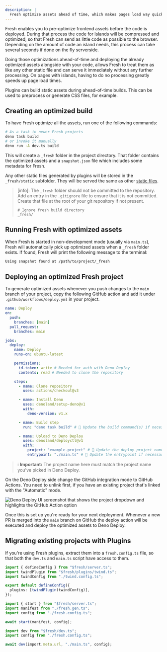 ```yaml
---
description: |
  Fresh optimize assets ahead of time, which makes pages load way quicker.
---
```


Fresh enables you to pre-optimize frontend assets before the code is deployed.
During that process the code for Islands will be compressed and optimized, so
that Fresh can send as little code as possible to the browser. Depending on the
amount of code an island needs, this process can take several seconds if done on
the fly serverside.

Doing those optimizations ahead-of-time and deploying the already optimized
assets alongside with your code, allows Fresh to treat them as like any other
static file and can serve it immediately without any further processing. On
pages with islands, having to do no processing greatly speeds up page load
times.

Plugins can build static assets during ahead-of-time builds. This can be used to
preprocess or generate CSS files, for example.

## Creating an optimized build

To have Fresh optimize all the assets, run one of the following commands:

```sh
# As a task in newer Fresh projects
deno task build
# or invoke it manually
deno run -A dev.ts build
```

This will create a `_fresh` folder in the project directory. That folder
contains the optimized assets and a `snapshot.json` file which includes some
metadata for Fresh.

Any other static files generated by plugins will be stored in the
`_fresh/static` subfolder. They will be served the same as other
[static files](/docs/concepts/static-files.md).

> [info]: The `_fresh` folder should not be committed to the repository. Add an
> entry in the `.gitignore` file to ensure that it is not committed. Create that
> file at the root of your git repository if not present.
>
> ```gitignore .gitignore
> # Ignore fresh build directory
> _fresh/
> ```

## Running Fresh with optimized assets

When Fresh is started in non-development mode (usually via `main.ts`), Fresh
will automatically pick up optimized assets when a `_fresh` folder exists. If
found, Fresh will print the following message to the terminal:

```sh Terminal output
Using snapshot found at /path/to/project/_fresh
```

## Deploying an optimized Fresh project

To generate optimized assets whenever you push changes to the `main` branch of
your project, copy the following GitHub action and add it under
`.github/workflows/deploy.yml` in your project.

```yml .github/workflows/deploy.yml
name: Deploy
on:
  push:
    branches: [main]
  pull_request:
    branches: main

jobs:
  deploy:
    name: Deploy
    runs-on: ubuntu-latest

    permissions:
      id-token: write # Needed for auth with Deno Deploy
      contents: read # Needed to clone the repository

    steps:
      - name: Clone repository
        uses: actions/checkout@v3

      - name: Install Deno
        uses: denoland/setup-deno@v1
        with:
          deno-version: v1.x

      - name: Build step
        run: "deno task build" # 📝 Update the build command(s) if necessary

      - name: Upload to Deno Deploy
        uses: denoland/deployctl@v1
        with:
          project: "example-project" # 📝 Update the deploy project name if necessary
          entrypoint: "./main.ts" # 📝 Update the entrypoint if necessary
```

> ℹ️ **Important:** The project name here must match the project name you've
> picked in Deno Deploy.

On the Deno Deploy side change the GitHub integration mode to GitHub Actions.
You need to unlink first, if you have an existing project that's linked with the
"Automatic" mode.

![Deno Deploy UI screenshot that shows the project dropdown and highlights the GitHub Action option](/docs/deno-deploy-gh-action.jpg)

Once this is set up you're ready for your next deployment. Whenever a new PR is
merged into the `main` branch on GitHub the deploy action will be executed and
deploy the optimized assets to Deno Deploy.

## Migrating existing projects with Plugins

If you're using Fresh plugins, extract them into a `fresh.config.ts` file, so
that both the `dev.ts` and `main.ts` script have access to them.

```ts fresh.config.ts
import { defineConfig } from "$fresh/server.ts";
import twindPlugin from "$fresh/plugins/twind.ts";
import twindConfig from "./twind.config.ts";

export default defineConfig({
  plugins: [twindPlugin(twindConfig)],
});
```

```ts main.ts
import { start } from "$fresh/server.ts";
import manifest from "./fresh.gen.ts";
import config from "./fresh.config.ts";

await start(manifest, config);
```

```ts dev.ts
import dev from "$fresh/dev.ts";
import config from "./fresh.config.ts";

await dev(import.meta.url, "./main.ts", config);
```
